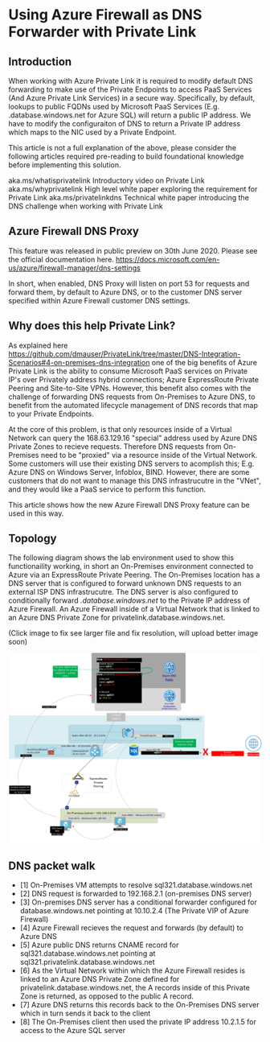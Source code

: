 # Using Azure Firewall as DNS Forwarder with Private Link

## Introduction

When working with Azure Private Link it is required to modify default DNS forwarding to make use of the Private Endpoints to access PaaS Services (And Azure Private Link Services) in a secure way. Specifically, by default, lookups to public FQDNs used by Microsoft PaaS Services (E.g. .database.windows.net for Azure SQL) will return a public IP address. We have to modify the configuraiton of DNS to return a Private IP address which maps to the NIC used by a Private Endpoint. 

This article is not a full explanation of the above, please consider the following articles required pre-reading to build foundational knowledge before implementing this solution.

aka.ms/whatisprivatelink Introductory video on Private Link
aka.ms/whyprivatelink High level white paper exploring the requirement for Private Link
aka.ms/privatelinkdns Technical white paper introducing the DNS challenge when working with Private Link

## Azure Firewall DNS Proxy

This feature was released in public preview on 30th June 2020. Please see the official documentation here. https://docs.microsoft.com/en-us/azure/firewall-manager/dns-settings

In short, when enabled, DNS Proxy will listen on port 53 for requests and forward them, by default to Azure DNS, or to the customer DNS server specified within Azure Firewall customer DNS settings.

## Why does this help Private Link?

As explained here https://github.com/dmauser/PrivateLink/tree/master/DNS-Integration-Scenarios#4-on-premises-dns-integration one of the big benefits of Azure Private Link is the ability to consume Microsoft PaaS services on Private IP's over Privately address hybrid connections; Azure ExpressRoute Private Peering and Site-to-Site VPNs. However, this benefit also comes with the challenge of forwarding DNS requests from On-Premises to Azure DNS, to benefit from the automated lifecycle management of DNS records that map to your Private Endpoints.

At the core of this problem, is that only resources inside of a Virtual Network can query the 168.63.129.16 "special" address used by Azure DNS Private Zones to recieve requests. Therefore DNS requests from On-Premises need to be "proxied" via a resource inside of the Virtual Network. Some customers will use their existing DNS servers to acomplish this; E.g. Azure DNS on Windows Server, Infoblox, BIND. However, there are some customers that do not want to manage this DNS infrastrucutre in the "VNet", and they would like a PaaS service to perform this function.

This article shows how the new Azure Firewall DNS Proxy feature can be used in this way.

## Topology

The following diagram shows the lab environment used to show this functionaility working, in short an On-Premises environment connected to Azure via an ExpressRoute Private Peering. The On-Premises location has a DNS server that is configured to forward unknown DNS requests to an external ISP DNS infrastrucutre. The DNS server is also configured to conditionally forward *.database.windows.net* to the Private IP address of Azure Firewall. An Azure Firewall inside of a Virtual Network that is linked to an Azure DNS Private Zone for privatelink.database.windows.net.

(Click image to fix see larger file and fix resolution, will upload better image soon)

![topology](images/azfw-dns.jpg)

## DNS packet walk

- [1] On-Premises VM attempts to resolve sql321.database.windows.net
- [2] DNS request is forwarded to 192.168.2.1 (on-premises DNS server)
- [3] On-premises DNS server has a conditional forwarder configured for database.windows.net pointing at 10.10.2.4 (The Private VIP of Azure Firewall)
- [4] Azure Firewall recieves the request and forwards (by default) to Azure DNS
- [5] Azure public DNS returns CNAME record for sql321.database.windows.net pointing at sql321.privatelink.database.windows.net
- [6] As the Virtual Network within which the Azure Firewall resides is linked to an Azure DNS Private Zone defined for privatelink.database.windows.net, the A records inside of this Private Zone is returned, as opposed to the public A record.
- [7] Azure DNS returns this records back to the On-Premises DNS server which in turn sends it back to the client
- [8] The On-Premises client then used the private IP address 10.2.1.5 for access to the Azure SQL server
